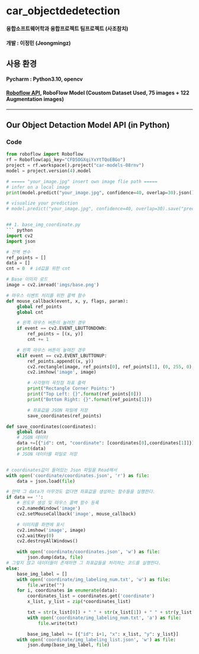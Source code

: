 # car_objectdedetection
#### 융합소프트웨어학과 융합프로젝트 팀프로젝트 (사조참치)
#### 개발 : 이정민 (Jeongmingz)

## 사용 환경 
#### Pycharm : Python3.10, opencv
#### [Roboflow API](https://universe.roboflow.com/project-jik0c/car-models-08rnv/model/4), RoboFlow Model (Coustom Dataset Used, 75 images + 122 Augmentation images)
---
## Our Object Detaction Model API (in Python)
### Code
``` python
from roboflow import Roboflow
rf = Roboflow(api_key="CFD5OGXqiYxYtTQoEBGo")
project = rf.workspace().project("car-models-08rnv")
model = project.version(4).model

# ===== "your_image.jpg" insert own image flie path ===== 
# infer on a local image
print(model.predict("your_image.jpg", confidence=40, overlap=30).json())

# visualize your prediction
# model.predict("your_image.jpg", confidence=40, overlap=30).save("prediction.jpg")


## 1. base_img_coordinate.py
``` python
import cv2
import json

# 전역 변수
ref_points = []
data = []
cnt = 0  # id값을 위한 cnt

# Base 이미지 로드
image = cv2.imread('imgs/base.png')

# 마우스 이벤트 처리를 위한 콜백 함수
def mouse_callback(event, x, y, flags, param):
    global ref_points
    global cnt

    # 왼쪽 마우스 버튼이 눌려진 경우
    if event == cv2.EVENT_LBUTTONDOWN:
        ref_points = [(x, y)]
        cnt += 1

    # 왼쪽 마우스 버튼이 놓여진 경우
    elif event == cv2.EVENT_LBUTTONUP:
        ref_points.append((x, y))
        cv2.rectangle(image, ref_points[0], ref_points[1], (0, 255, 0), 2)
        cv2.imshow('image', image)

        # 사각형의 꼭짓점 좌표 출력
        print("Rectangle Corner Points:")
        print("Top Left: {}".format(ref_points[0]))
        print("Bottom Right: {}".format(ref_points[1]))

        # 좌표값을 JSON 파일에 저장
        save_coordinates(ref_points)

def save_coordinates(coordinates):
    global data
    # JSON 데이터
    data +=[{"id": cnt, "coordinate": [coordinates[0],coordinates[1]]}]
    print(data)
    # JSON 데이터를 파일로 저장


# coordinates값이 들어있는 Json 파일을 Read해서 
with open('coordinate/coordinates.json', 'r') as file:
    data = json.load(file)

# 만약 그 data가 아무것도 없다면 좌표값을 생성하는 함수들을 실행한다.
if data == '':
    # 윈도우 생성 및 마우스 콜백 함수 등록
    cv2.namedWindow('image')
    cv2.setMouseCallback('image', mouse_callback)

    # 이미지를 화면에 표시
    cv2.imshow('image', image)
    cv2.waitKey(0)
    cv2.destroyAllWindows()

    with open('coordinate/coordinates.json', 'w') as file:
        json.dump(data, file)
# 그렇지 않고 데이터들이 존재하면 그 좌표값들을 처리하는 코드를 실행한다.
else:
    base_img_label = []
    with open('coordinate/img_labeling_num.txt', 'w') as file:
        file.write("")
    for i, coordinates in enumerate(data):
        coordinates_list = coordinates.get('coordinate')
        x_list, y_list = zip(*coordinates_list)

        txt = str(x_list[0]) + " " + str(x_list[1]) + " " + str(y_list[0]) + " " + str(y_list[1]) + "\n"
        with open('coordinate/img_labeling_num.txt', 'a') as file:
            file.write(txt)

        base_img_label += [{"id": i+1, "x": x_list, "y": y_list}]
    with open('coordinate/img_labeling_list.json', 'w') as file:
        json.dump(base_img_label, file)
```
